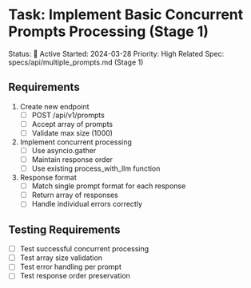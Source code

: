 # Task: Implement Basic Concurrent Prompts Processing (Stage 1)

Status: 🔄 Active
Started: 2024-03-28
Priority: High
Related Spec: specs/api/multiple_prompts.md (Stage 1)

## Requirements
1. Create new endpoint
   - [ ] POST /api/v1/prompts
   - [ ] Accept array of prompts
   - [ ] Validate max size (1000)

2. Implement concurrent processing
   - [ ] Use asyncio.gather
   - [ ] Maintain response order
   - [ ] Use existing process_with_llm function

3. Response format
   - [ ] Match single prompt format for each response
   - [ ] Return array of responses
   - [ ] Handle individual errors correctly

## Testing Requirements
- [ ] Test successful concurrent processing
- [ ] Test array size validation
- [ ] Test error handling per prompt
- [ ] Test response order preservation 